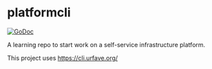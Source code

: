 # platformcli

[![GoDoc](https://godoc.org/k8s.io/kubectl?status.svg)](https://godoc.org/k8s.io/kubectl)

A learning repo to start work on a self-service infrastructure platform.

This project uses https://cli.urfave.org/